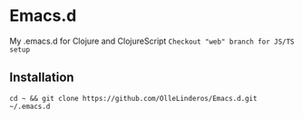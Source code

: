 # Emacs.d
My .emacs.d for Clojure and ClojureScript
`Checkout "web" branch for JS/TS setup`

## Installation
```
cd ~ && git clone https://github.com/OlleLinderos/Emacs.d.git ~/.emacs.d
```
